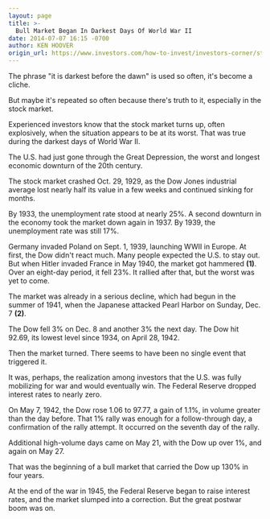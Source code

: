 ```yaml
---
layout: page
title: >-
  Bull Market Began In Darkest Days Of World War II
date: 2014-07-07 16:15 -0700
author: KEN HOOVER
origin_url: https://www.investors.com/how-to-invest/investors-corner/stock-market-world-war-ii-follow-through-day-depression
---
```





The phrase "it is darkest before the dawn" is used so often, it's become a cliche.


But maybe it's repeated so often because there's truth to it, especially in the stock market.


Experienced investors know that the stock market turns up, often explosively, when the situation appears to be at its worst. That was true during the darkest days of World War II.


The U.S. had just gone through the Great Depression, the worst and longest economic downturn of the 20th century.


The stock market crashed Oct. 29, 1929, as the Dow Jones industrial average lost nearly half its value in a few weeks and continued sinking for months.


By 1933, the unemployment rate stood at nearly 25%. A second downturn in the economy took the market down again in 1937. By 1939, the unemployment rate was still 17%.


Germany invaded Poland on Sept. 1, 1939, launching WWII in Europe. At first, the Dow didn't react much. Many people expected the U.S. to stay out. But when Hitler invaded France in May 1940, the market got hammered **(1)**. Over an eight-day period, it fell 23%. It rallied after that, but the worst was yet to come.


The market was already in a serious decline, which had begun in the summer of 1941, when the Japanese attacked Pearl Harbor on Sunday, Dec. 7 **(2)**.


The Dow fell 3% on Dec. 8 and another 3% the next day. The Dow hit 92.69, its lowest level since 1934, on April 28, 1942.


Then the market turned. There seems to have been no single event that triggered it.


It was, perhaps, the realization among investors that the U.S. was fully mobilizing for war and would eventually win. The Federal Reserve dropped interest rates to nearly zero.


On May 7, 1942, the Dow rose 1.06 to 97.77, a gain of 1.1%, in volume greater than the day before. That 1% rally was enough for a follow-through day, a confirmation of the rally attempt. It occurred on the seventh day of the rally.


Additional high-volume days came on May 21, with the Dow up over 1%, and again on May 27.


That was the beginning of a bull market that carried the Dow up 130% in four years.


At the end of the war in 1945, the Federal Reserve began to raise interest rates, and the market slumped into a correction. But the great postwar boom was on.




